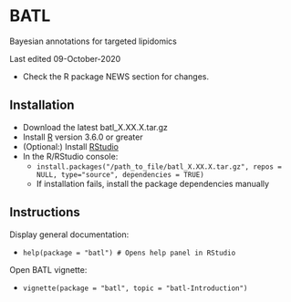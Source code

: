 # BATL
Bayesian annotations for targeted lipidomics

Last edited 09-October-2020
- Check the R package NEWS section for changes.

## Installation

* Download the latest batl_X.XX.X.tar.gz 
* Install [R](https://www.r-project.org/) version 3.6.0 or greater
* (Optional:) Install [RStudio](https://rstudio.com/)
* In the R/RStudio console:
  * ``install.packages("/path_to_file/batl_X.XX.X.tar.gz", repos = NULL, type="source", dependencies = TRUE)``
  * If installation fails, install the package dependencies manually
  
## Instructions

Display general documentation:  
* ``help(package = "batl") # Opens help panel in RStudio``

Open BATL vignette:
* ``vignette(package = "batl", topic = "batl-Introduction")``
